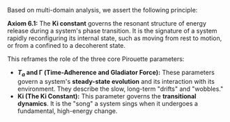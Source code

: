 Based on multi-domain analysis, we assert the following principle:

**Axiom 6.1:** The **Ki constant** governs the resonant structure of energy release during a system's phase transition. It is the signature of a system rapidly reconfiguring its internal state, such as moving from rest to motion, or from a confined to a decoherent state.

This reframes the role of the three core Pirouette parameters:
* **$T_a$ and Γ (Time-Adherence and Gladiator Force):** These parameters govern a system's **steady-state evolution** and its interaction with its environment. They describe the slow, long-term "drifts" and "wobbles."
* **Ki (The Ki Constant):** This parameter governs the **transitional dynamics**. It is the "song" a system sings when it undergoes a fundamental, high-energy change.